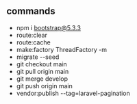 ## commands
- npm i bootstrap@5.3.3
- route:clear
- route:cache
- make:factory ThreadFactory -m
- migrate --seed
- git checkout main
- git pull origin main
- git merge develop
- git push origin main
- vendor:publish --tag=laravel-pagination